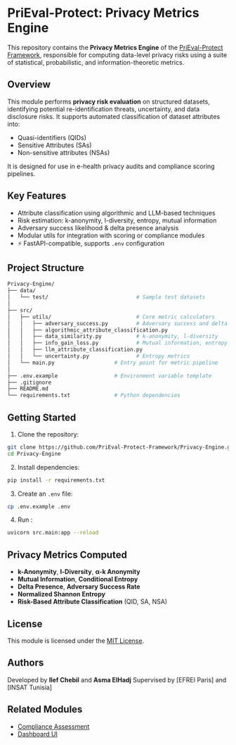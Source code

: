 # PriEval-Protect: Privacy Metrics Engine

This repository contains the **Privacy Metrics Engine** of the [PriEval-Protect Framework](https://github.com/PriEval-Protect-Framework), responsible for computing data-level privacy risks using a suite of statistical, probabilistic, and information-theoretic metrics.

## Overview

This module performs **privacy risk evaluation** on structured datasets, identifying potential re-identification threats, uncertainty, and data disclosure risks. It supports automated classification of dataset attributes into:

- Quasi-identifiers (QIDs)
- Sensitive Attributes (SAs)
- Non-sensitive attributes (NSAs)

It is designed for use in e-health privacy audits and compliance scoring pipelines.

## Key Features

- Attribute classification using algorithmic and LLM-based techniques  
- Risk estimation: k-anonymity, l-diversity, entropy, mutual information  
- Adversary success likelihood & delta presence analysis  
- Modular utils for integration with scoring or compliance modules  
- ⚡ FastAPI-compatible, supports `.env` configuration

## Project Structure

```bash
Privacy-Engine/
├── data/
│   └── test/                            # Sample test datasets
│
├── src/
│   ├── utils/                           # Core metric calculators
│   │   ├── adversary_success.py         # Adversary success and delta presence
│   │   ├── algorithmic_attribute_classification.py
│   │   ├── data_similarity.py           # k-anonymity, l-diversity
│   │   ├── info_gain_loss.py            # Mutual information, entropy
│   │   ├── llm_attribute_classification.py
│   │   └── uncertainty.py               # Entropy metrics
│   └── main.py                   # Entry point for metric pipeline
│
├── .env.example                  # Environment variable template
├── .gitignore
├── README.md
└── requirements.txt              # Python dependencies
````

## Getting Started

1. Clone the repository:

```bash
git clone https://github.com/PriEval-Protect-Framework/Privacy-Engine.git
cd Privacy-Engine
```

2. Install dependencies:

```bash
pip install -r requirements.txt
```

3. Create an `.env` file:

```bash
cp .env.example .env
```

4. Run :

```bash
uvicorn src.main:app --reload 
```

## Privacy Metrics Computed

* **k-Anonymity**, **l-Diversity**, **α-k Anonymity**
* **Mutual Information**, **Conditional Entropy**
* **Delta Presence**, **Adversary Success Rate**
* **Normalized Shannon Entropy**
* **Risk-Based Attribute Classification** (QID, SA, NSA)

## License

This module is licensed under the [MIT License](./LICENSE).

## Authors

Developed by **Ilef Chebil** and **Asma ElHadj**
Supervised by \[EFREI Paris] and \[INSAT Tunisia]

## Related Modules

* [Compliance Assessment](https://github.com/PriEval-Protect-Framework/Compliance-Assessment)
* [Dashboard UI](https://github.com/PriEval-Protect-Framework/Dashboard-UI)
